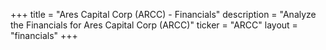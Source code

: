 +++
title = "Ares Capital Corp (ARCC) - Financials"
description = "Analyze the Financials for Ares Capital Corp (ARCC)"
ticker = "ARCC"
layout = "financials"
+++

